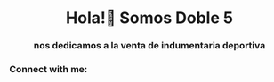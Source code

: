 <h1 align="center">Hola!👋 Somos Doble 5</h1>
<h3 align="center">nos dedicamos a la venta de indumentaria deportiva</h3>

<h3 align="left">Connect with me:</h3>
<p align="left">
</p>

